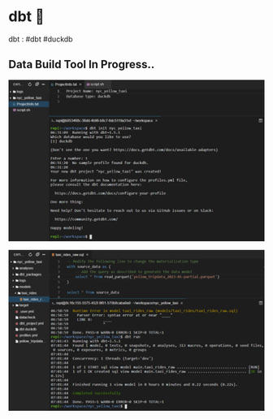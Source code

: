 # dbt 🦆
dbt : #dbt #duckdb

## Data Build Tool In Progress..
![Screenshot001](./dbt_try_001.png)

![Screenshot003](./dbt_try_003.png)
